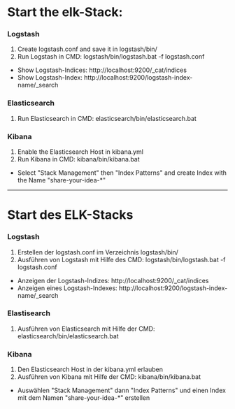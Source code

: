 # Start the elk-Stack:
### Logstash
1. Create logstash.conf and save it in logstash/bin/
1. Run Logstash in CMD: logstash/bin/logstash.bat -f logstash.conf

* Show Logstash-Indices: http://localhost:9200/_cat/indices
* Show Logstash-Index: http://localhost:9200/logstash-index-name/_search

### Elasticsearch
1. Run Elasticsearch in CMD: elasticsearch/bin/elasticsearch.bat

### Kibana
1. Enable the Elasticsearch Host in kibana.yml
1. Run Kibana in CMD: kibana/bin/kibana.bat 

* Select "Stack Management" then "Index Patterns" and create Index with the Name "share-your-idea-*"
___

# Start des ELK-Stacks
### Logstash
1. Erstellen der logstash.conf im Verzeichnis logstash/bin/
1. Ausführen von Logstash mit Hilfe des CMD: logstash/bin/logstash.bat -f logstash.conf

* Anzeigen der Logstash-Indizes: http://localhost:9200/_cat/indices
* Anzeigen eines Logstash-Indexes: http://localhost:9200/logstash-index-name/_search

### Elastisearch
1. Ausführen von Elasticsearch mit Hilfe der CMD: elasticsearch/bin/elasticsearch.bat

### Kibana
1. Den Elasticsearch Host in der kibana.yml erlauben
1. Ausführen von Kibana mit Hilfe der CMD: kibana/bin/kibana.bat 

* Auswählen "Stack Management" dann "Index Patterns" und einen Index mit dem Namen "share-your-idea-*" erstellen